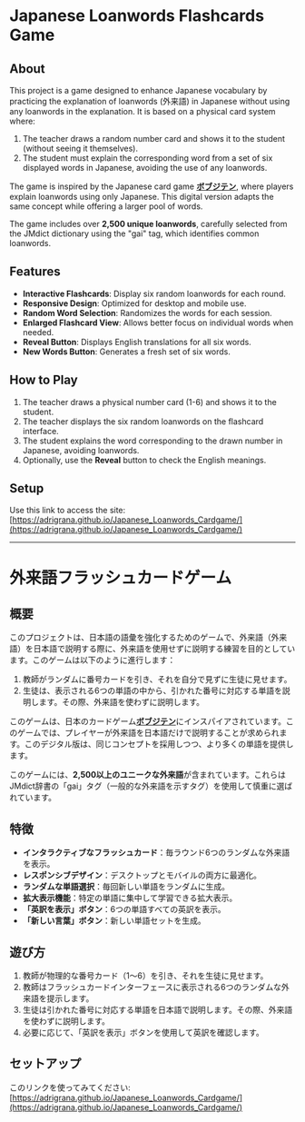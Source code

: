 # Japanese Loanwords Flashcards Game

## About

This project is a game designed to enhance Japanese vocabulary by practicing the explanation of loanwords (外来語) in Japanese without using any loanwords in the explanation. It is based on a physical card system where:

1. The teacher draws a random number card and shows it to the student (without seeing it themselves).
2. The student must explain the corresponding word from a set of six displayed words in Japanese, avoiding the use of any loanwords.

The game is inspired by the Japanese card game [**ボブジテン**](https://www.amazon.co.jp/TUKAPON-%E3%83%9C%E3%83%96%E3%82%B8%E3%83%86%E3%83%B3/dp/B07H29XKJB), where players explain loanwords using only Japanese. This digital version adapts the same concept while offering a larger pool of words.

The game includes over **2,500 unique loanwords**, carefully selected from the JMdict dictionary using the "gai" tag, which identifies common loanwords.

## Features

- **Interactive Flashcards**: Display six random loanwords for each round.
- **Responsive Design**: Optimized for desktop and mobile use.
- **Random Word Selection**: Randomizes the words for each session.
- **Enlarged Flashcard View**: Allows better focus on individual words when needed.
- **Reveal Button**: Displays English translations for all six words.
- **New Words Button**: Generates a fresh set of six words.

## How to Play

1. The teacher draws a physical number card (1-6) and shows it to the student.
2. The teacher displays the six random loanwords on the flashcard interface.
3. The student explains the word corresponding to the drawn number in Japanese, avoiding loanwords.
4. Optionally, use the **Reveal** button to check the English meanings.

## Setup

Use this link to access the site: [https://adrigrana.github.io/Japanese_Loanwords_Cardgame/](https://adrigrana.github.io/Japanese_Loanwords_Cardgame/)

---

# 外来語フラッシュカードゲーム

## 概要

このプロジェクトは、日本語の語彙を強化するためのゲームで、外来語（外来語）を日本語で説明する際に、外来語を使用せずに説明する練習を目的としています。このゲームは以下のように進行します：

1. 教師がランダムに番号カードを引き、それを自分で見ずに生徒に見せます。
2. 生徒は、表示される6つの単語の中から、引かれた番号に対応する単語を説明します。その際、外来語を使わずに説明します。

このゲームは、日本のカードゲーム[**ボブジテン**](https://www.amazon.co.jp/TUKAPON-%E3%83%9C%E3%83%96%E3%82%B8%E3%83%86%E3%83%B3/dp/B07H29XKJB)にインスパイアされています。このゲームでは、プレイヤーが外来語を日本語だけで説明することが求められます。このデジタル版は、同じコンセプトを採用しつつ、より多くの単語を提供します。

このゲームには、**2,500以上のユニークな外来語**が含まれています。これらはJMdict辞書の「gai」タグ（一般的な外来語を示すタグ）を使用して慎重に選ばれています。

## 特徴

- **インタラクティブなフラッシュカード**：毎ラウンド6つのランダムな外来語を表示。
- **レスポンシブデザイン**：デスクトップとモバイルの両方に最適化。
- **ランダムな単語選択**：毎回新しい単語をランダムに生成。
- **拡大表示機能**：特定の単語に集中して学習できる拡大表示。
- **「英訳を表示」ボタン**：6つの単語すべての英訳を表示。
- **「新しい言葉」ボタン**：新しい単語セットを生成。

## 遊び方

1. 教師が物理的な番号カード（1〜6）を引き、それを生徒に見せます。
2. 教師はフラッシュカードインターフェースに表示される6つのランダムな外来語を提示します。
3. 生徒は引かれた番号に対応する単語を日本語で説明します。その際、外来語を使わずに説明します。
4. 必要に応じて、「英訳を表示」ボタンを使用して英訳を確認します。

## セットアップ

このリンクを使ってみてください: [https://adrigrana.github.io/Japanese_Loanwords_Cardgame/](https://adrigrana.github.io/Japanese_Loanwords_Cardgame/)
